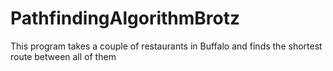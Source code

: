 # PathfindingAlgorithmBrotz
This program takes a couple of restaurants in Buffalo and finds the shortest route between all of them
